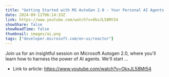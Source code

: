 ```yaml
---
title: "Getting Started with MS AutoGen 2.0 - Your Personal AI Agents | #MVPConnect"
date: 2024-09-11T06:14:33Z
link: https://www.youtube.com/watch?v=OkxJL58Mt54
showShare: false
showReadTime: false
thumbnail: images/ai.png
tags: ["developer.microsoft.com/en-us/reactor"]
---
```

Join us for an insightful session on Microsoft Autogen 2.0, where you'll learn how to harness the power of AI agents. We'll start ...

- Link to article: https://www.youtube.com/watch?v=OkxJL58Mt54